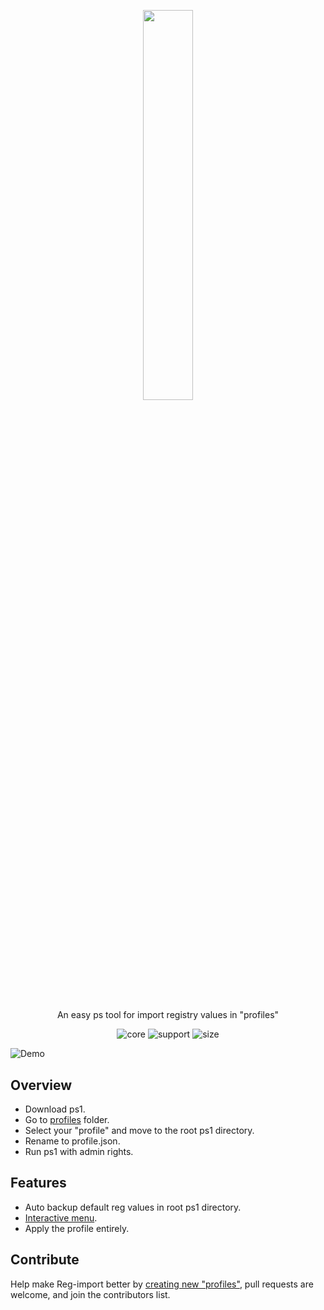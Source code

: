 
<p align="center">
  <img width="40%" align="center" src="https://github.com/SegoCode/Reg-importer/blob/master/media/logo.png">
</p>
<h1 align="center"></h1>
<p align="center">
    An easy ps tool for import registry values in "profiles" 
</p>
<p align="center">
  <a style="text-decoration:none">
    <img src="https://img.shields.io/badge/core-powershell 2.0-blue?style=flat-square" alt="core" />
  </a>
  <a style="text-decoration:none">
    <img src="https://img.shields.io/badge/Platform%20%26%20Version%20Support-Windows%2010-blue?style=flat-square" alt="support" />
  </a>
  <a style="text-decoration:none" >
    <img src="https://img.shields.io/github/languages/code-size/segocode/Reg-importer?style=flat-square" alt="size" />
  </a>
</p>

![Demo](media/demoJsonConsole.png)

## Overview

* Download ps1.
* Go to [profiles](profiles/) folder.
* Select your "profile" and move to the root ps1 directory.
* Rename to profile.json.
* Run ps1 with admin rights.

## Features

* Auto backup default reg values in root ps1 directory.
* [Interactive menu](https://github.com/chrisseroka/ps-menu).
* Apply the profile entirely.

## Contribute

Help make Reg-import better by [creating new "profiles"](profiles/), pull requests are welcome, and join the contributors list.



